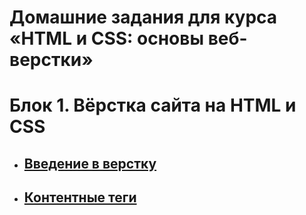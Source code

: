 # Домашние задания для курса «HTML и CSS: основы веб-верстки»

# Блок 1. Вёрстка сайта на HTML и CSS
- ##  [Введение в верстку](blok_1_vyorstka_sajta_na_html_i_css/1_vvedenie_v_verstku/)
- ##  [Контентные теги](block_2_content_tags/)
<!-- - ##  [Теги для верстки структуры контента](content-structure-tags/) -->
<!-- - ##  [Позиционирование блочных элементов](block-elements-positioning/) -->
<!-- - ##  [Нестандартные элементы форм](form-elements/) -->
<!-- - ##  [Позиционирование flex-элементов](flex-elements-positioning/) -->

<!-- # Блок 2. Адаптивная и мобильная верстка -->
<!-- - ## [Верстка резинового макета](fluid/) -->
<!-- - ## [Введение в медиа-запросы](media-types/)   -->
<!-- - ## [Медиа-функции](media-features/) -->
<!-- - ## [Верстка адаптивного макета](adaptive-layout/)  -->
<!-- - ## [Breakpoints](breakpoints/) -->